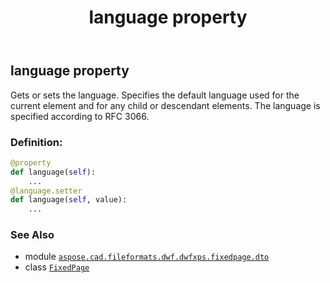 ﻿---
title: language property
second_title: Aspose.CAD for Python via .NET API References
description: 
type: docs
weight: 80
url: /python-net/aspose.cad.fileformats.dwf.dwfxps.fixedpage.dto/fixedpage/language/
is_root: false
---

## language property


Gets or sets the language.
Specifies the default language used for the current element and for any child or descendant elements.
The language is specified according to RFC 3066.
### Definition:
```python
@property
def language(self):
    ...
@language.setter
def language(self, value):
    ...
```

### See Also
* module [`aspose.cad.fileformats.dwf.dwfxps.fixedpage.dto`](../../)
* class [`FixedPage`](/cad/python-net/aspose.cad.fileformats.dwf.dwfxps.fixedpage.dto/fixedpage)
